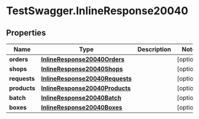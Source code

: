 # TestSwagger.InlineResponse20040

## Properties

Name | Type | Description | Notes
------------ | ------------- | ------------- | -------------
**orders** | [**InlineResponse20040Orders**](InlineResponse20040Orders.md) |  | [optional] 
**shops** | [**InlineResponse20040Shops**](InlineResponse20040Shops.md) |  | [optional] 
**requests** | [**InlineResponse20040Requests**](InlineResponse20040Requests.md) |  | [optional] 
**products** | [**InlineResponse20040Products**](InlineResponse20040Products.md) |  | [optional] 
**batch** | [**InlineResponse20040Batch**](InlineResponse20040Batch.md) |  | [optional] 
**boxes** | [**InlineResponse20040Boxes**](InlineResponse20040Boxes.md) |  | [optional] 


